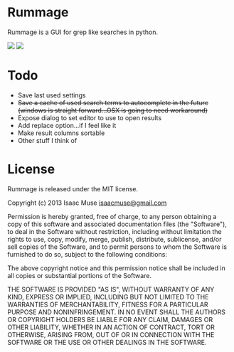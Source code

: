 Rummage
=======

Rummage is a GUI for grep like searches in python.

<img src="http://dl.dropboxusercontent.com/u/342698/Rummage/Options.png" border="0">
<img src="http://dl.dropboxusercontent.com/u/342698/Rummage/Results.png" border="0">

# Todo
- Save last used settings
- ~~Save a cache of used search terms to autocomplete in the future (windows is straight forward...OSX is going to need workaround)~~
- Expose dialog to set editor to use to open results
- Add replace option...if I feel like it
- Make result columns sortable
- Other stuff I think of

# License

Rummage is released under the MIT license.

Copyright (c) 2013 Isaac Muse <isaacmuse@gmail.com>

Permission is hereby granted, free of charge, to any person obtaining a copy of this software and associated documentation files (the "Software"), to deal in the Software without restriction, including without limitation the rights to use, copy, modify, merge, publish, distribute, sublicense, and/or sell copies of the Software, and to permit persons to whom the Software is furnished to do so, subject to the following conditions:

The above copyright notice and this permission notice shall be included in all copies or substantial portions of the Software.

THE SOFTWARE IS PROVIDED "AS IS", WITHOUT WARRANTY OF ANY KIND, EXPRESS OR IMPLIED, INCLUDING BUT NOT LIMITED TO THE WARRANTIES OF MERCHANTABILITY, FITNESS FOR A PARTICULAR PURPOSE AND NONINFRINGEMENT. IN NO EVENT SHALL THE AUTHORS OR COPYRIGHT HOLDERS BE LIABLE FOR ANY CLAIM, DAMAGES OR OTHER LIABILITY, WHETHER IN AN ACTION OF CONTRACT, TORT OR OTHERWISE, ARISING FROM, OUT OF OR IN CONNECTION WITH THE SOFTWARE OR THE USE OR OTHER DEALINGS IN THE SOFTWARE.
